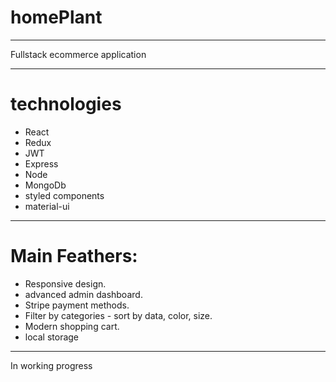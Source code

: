 # homePlant

---

Fullstack ecommerce application

---

# technologies

- React
- Redux
- JWT
- Express
- Node
- MongoDb
- styled components
- material-ui

---

# Main Feathers:

- Responsive design.
- advanced admin dashboard.
- Stripe payment methods.
- Filter by categories - sort by data, color, size.
- Modern shopping cart.
- local storage

---

In working progress
